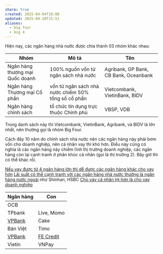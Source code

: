 ```yaml
---
share: true
created: 2025-04-04T18:08
updated: 2025-09-10T15:51
aliases:
  - big four
  - big 4
---
```

Hiện nay, các ngân hàng nhà nước được chia thành 03 nhóm khác nhau:

| Nhóm                            | Mô tả                                               | Tên                                   |
| ------------------------------- | --------------------------------------------------- | ------------------------------------- |
| Ngân hàng thương mại Quốc doanh | 100% nguồn vốn từ ngân sách nhà nước                | Agribank, GP Bank, CB Bank, Oceanbank |
| Ngân hàng Thương mại Cổ phần    | vốn từ ngân sách nhà nước chiếm 50% tổng số cổ phần | Vietcombank, VietinBank, BIDV         |
| Ngân hàng chính sách            | tổ chức tín dụng trực thuộc Chính phủ               | VBSP, VDB                             |

Trong danh sách này thì Vietcombank, VietinBank, Agribank, và BIDV là lớn nhất, nên thường gọi là nhóm Big Four.

Cách đây 10 năm do chính sách nhà nước nên các ngân hàng này phải bơm vốn cho doanh nghiệp, nên cá nhân vay thì khó hơn. Điều này cũng có nghĩa là các ngân hàng này chiếm lĩnh thị trường doanh nghiệp, các ngân hàng còn lại cạnh tranh ở phân khúc cá nhân (gọi là thị trường 2). Bây giờ thì có thể khác rồi.

[Nếu vay được từ 4 ngân hàng lớn thì dễ được các ngân hàng khác cho vay hơn](./N%E1%BA%BFu%20vay%20%C4%91%C6%B0%E1%BB%A3c%20t%E1%BB%AB%204%20ng%C3%A2n%20h%C3%A0ng%20l%E1%BB%9Bn%20th%C3%AC%20d%E1%BB%85%20%C4%91%C6%B0%E1%BB%A3c%20c%C3%A1c%20ng%C3%A2n%20h%C3%A0ng%20kh%C3%A1c%20cho%20vay%20h%C6%A1n.md)
[Lãi suất có thể cạnh tranh với các ngân hàng nhà nước thường là ngân hàng nước ngoài](../C%C3%A1ch%20l%C3%A0m%20vi%E1%BB%87c/L%C3%A3i%20su%E1%BA%A5t%20c%C3%B3%20th%E1%BB%83%20c%E1%BA%A1nh%20tranh%20v%E1%BB%9Bi%20c%C3%A1c%20ng%C3%A2n%20h%C3%A0ng%20nh%C3%A0%20n%C6%B0%E1%BB%9Bc%20th%C6%B0%E1%BB%9Dng%20l%C3%A0%20ng%C3%A2n%20h%C3%A0ng%20n%C6%B0%E1%BB%9Bc%20ngo%C3%A0i.md) như Shinhan, HSBC
[Cho vay cá nhân lợi hơn là cho vay doanh nghiệp](../../../../../../../%E2%9A%A1Hi%E1%BB%83u%20bi%E1%BA%BFt%20s%C3%A2u/T%E1%BB%95%20ch%E1%BB%A9c%20t%C3%A0i%20ch%C3%ADnh/T%E1%BB%95%20ch%E1%BB%A9c%20t%C3%ADn%20d%E1%BB%A5ng/Ng%C3%A2n%20h%C3%A0ng,%20%C4%91i%E1%BB%83m%20t%C3%ADn%20d%E1%BB%A5ng/Cho%20vay%20c%C3%A1%20nh%C3%A2n%20l%E1%BB%A3i%20h%C6%A1n%20l%C3%A0%20cho%20vay%20doanh%20nghi%E1%BB%87p.md)

| Ngân hàng  | Con                                                                                                                                                              |
| ---------- | ---------------------------------------------------------------------------------------------------------------------------------------------------------------- |
| OCB        |                                                                                                                                                                  |
| TPbank     | Live, Momo                                                                                                                                                       |
| [VPBank](../Danh%20s%C3%A1ch%20ng%C3%A2n%20h%C3%A0ng/VPBank.md) | Cake                                                                                                                                                             |
| Bản Việt   | Timo                                                                                                                                                             |
| [VPBank](../Danh%20s%C3%A1ch%20ng%C3%A2n%20h%C3%A0ng/VPBank.md) | [FE Credit](../../T%E1%BB%95%20ch%E1%BB%A9c%20t%C3%ADn%20d%E1%BB%A5ng%20phi%20ng%C3%A2n%20h%C3%A0ng/C%C3%B4ng%20ty%20t%C3%A0i%20ch%C3%ADnh%20ti%C3%AAu%20d%C3%B9ng/FE%20Credit/index.md) |
| Vietin     | VNPay                                                                                                                                                           |
